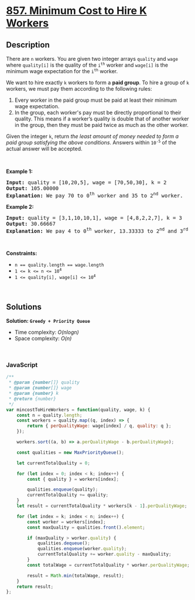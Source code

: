 # [857. Minimum Cost to Hire K Workers](https://leetcode.com/problems/minimum-cost-to-hire-k-workers)

## Description

<div class="elfjS" data-track-load="description_content"><p>There are <code>n</code> workers. You are given two integer arrays <code>quality</code> and <code>wage</code> where <code>quality[i]</code> is the quality of the <code>i<sup>th</sup></code> worker and <code>wage[i]</code> is the minimum wage expectation for the <code>i<sup>th</sup></code> worker.</p>

<p>We want to hire exactly <code>k</code> workers to form a <strong>paid group</strong>. To hire a group of <code>k</code> workers, we must pay them according to the following rules:</p>

<ol>
	<li>Every worker in the paid group must be paid at least their minimum wage expectation.</li>
	<li>In the group, each worker's pay must be directly proportional to their quality. This means if a worker’s quality is double that of another worker in the group, then they must be paid twice as much as the other worker.</li>
</ol>

<p>Given the integer <code>k</code>, return <em>the least amount of money needed to form a paid group satisfying the above conditions</em>. Answers within <code>10<sup>-5</sup></code> of the actual answer will be accepted.</p>

<p>&nbsp;</p>
<p><strong class="example">Example 1:</strong></p>

<pre><strong>Input:</strong> quality = [10,20,5], wage = [70,50,30], k = 2
<strong>Output:</strong> 105.00000
<strong>Explanation:</strong> We pay 70 to 0<sup>th</sup> worker and 35 to 2<sup>nd</sup> worker.
</pre>

<p><strong class="example">Example 2:</strong></p>

<pre><strong>Input:</strong> quality = [3,1,10,10,1], wage = [4,8,2,2,7], k = 3
<strong>Output:</strong> 30.66667
<strong>Explanation:</strong> We pay 4 to 0<sup>th</sup> worker, 13.33333 to 2<sup>nd</sup> and 3<sup>rd</sup> workers separately.
</pre>

<p>&nbsp;</p>
<p><strong>Constraints:</strong></p>

<ul>
	<li><code>n == quality.length == wage.length</code></li>
	<li><code>1 &lt;= k &lt;= n &lt;= 10<sup>4</sup></code></li>
	<li><code>1 &lt;= quality[i], wage[i] &lt;= 10<sup>4</sup></code></li>
</ul>
</div>

<p>&nbsp;</p>

## Solutions

**Solution: `Greedy + Priority Queue`**
- Time complexity: <em>O(nlogn)</em>
- Space complexity: <em>O(n)</em>

<p>&nbsp;</p>

### **JavaScript**

```js
/**
 * @param {number[]} quality
 * @param {number[]} wage
 * @param {number} k
 * @return {number}
 */
var mincostToHireWorkers = function(quality, wage, k) {
    const n = quality.length;
    const workers = quality.map((q, index) => {
        return { perQualityWage: wage[index] / q, quality: q };
    });

    workers.sort((a, b) => a.perQualityWage - b.perQualityWage);

    const qualities = new MaxPriorityQueue();

    let currentTotalQuality = 0;

    for (let index = 0; index < k; index++) {
        const { quality } = workers[index];

        qualities.enqueue(quality);
        currentTotalQuality += quality;
    }
    let result = currentTotalQuality * workers[k - 1].perQualityWage;

    for (let index = k; index < n; index++) {
        const worker = workers[index];
        const maxQuality = qualities.front().element;

        if (maxQuality > worker.quality) {
            qualities.dequeue();
            qualities.enqueue(worker.quality);
            currentTotalQuality += worker.quality - maxQuality;
        }
        const totalWage = currentTotalQuality * worker.perQualityWage;

        result = Math.min(totalWage, result);
    }
    return result;
};
```
